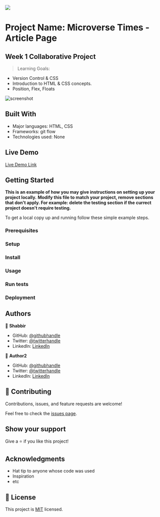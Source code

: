 ![](https://img.shields.io/badge/Microverse-blueviolet)

# Project Name: Microverse Times - Article Page

## Week 1 Collaborative Project

> Learning Goals:

- Version Control & CSS
- Introduction to HTML & CSS concepts.
- Position, Flex, Floats

![screenshot](./app_screenshot.png)

## Built With

- Major languages: HTML, CSS
- Frameworks: git flow
- Technologies used: None

## Live Demo

[Live Demo Link](https://livedemo.com)

## Getting Started

**This is an example of how you may give instructions on setting up your project locally.**
**Modify this file to match your project, remove sections that don't apply. For example: delete the testing section if the currect project doesn't require testing.**

To get a local copy up and running follow these simple example steps.

### Prerequisites

### Setup

### Install

### Usage

### Run tests

### Deployment

## Authors

👤 **Shabbir**

- GitHub: [@githubhandle](https://github.com/smy5152)
- Twitter: [@twitterhandle](https://twitter.com/smymisr)
- LinkedIn: [LinkedIn](https://linkedin.com/shabbirmyamani)

👤 **Author2**

- GitHub: [@githubhandle](https://github.com/githubhandle)
- Twitter: [@twitterhandle](https://twitter.com/twitterhandle)
- LinkedIn: [LinkedIn](https://linkedin.com/linkedinhandle)

## 🤝 Contributing

Contributions, issues, and feature requests are welcome!

Feel free to check the [issues page](issues/).

## Show your support

Give a ⭐️ if you like this project!

## Acknowledgments

- Hat tip to anyone whose code was used
- Inspiration
- etc

## 📝 License

This project is [MIT](lic.url) licensed.

